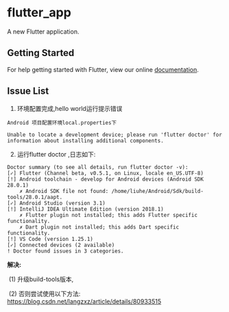 # flutter_app

A new Flutter application.

## Getting Started

For help getting started with Flutter, view our online
[documentation](https://flutter.io/).

## Issue List

1. 环境配置完成,hello world运行提示错误

```
Android 项目配置环境local.properties下

Unable to locate a development device; please run 'flutter doctor' for information about installing additional components.
```

2. 运行flutter doctor ,日志如下:

```
Doctor summary (to see all details, run flutter doctor -v):
[✓] Flutter (Channel beta, v0.5.1, on Linux, locale en_US.UTF-8)
[!] Android toolchain - develop for Android devices (Android SDK 28.0.1)
    ✗ Android SDK file not found: /home/liuhe/Android/Sdk/build-tools/28.0.1/aapt.
[✓] Android Studio (version 3.1)
[!] IntelliJ IDEA Ultimate Edition (version 2018.1)
    ✗ Flutter plugin not installed; this adds Flutter specific functionality.
    ✗ Dart plugin not installed; this adds Dart specific functionality.
[!] VS Code (version 1.25.1)
[✓] Connected devices (2 available)
! Doctor found issues in 3 categories.
```

**解决:** 

​	(1) 升级build-tools版本,

​	(2) 否则尝试使用以下方法: https://blog.csdn.net/langzxz/article/details/80933515

